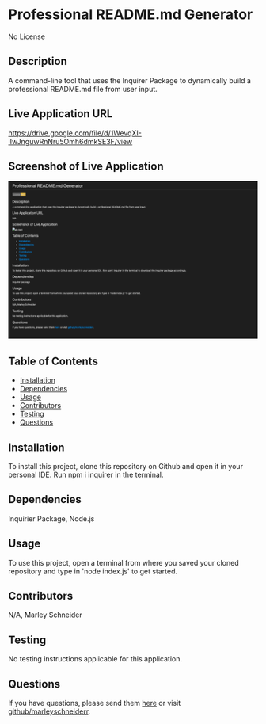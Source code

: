 # Professional README.md Generator 
No License
## Description
A command-line tool that uses the Inquirer Package to dynamically build a professional README.md file from user input.

## Live Application URL
https://drive.google.com/file/d/1WevqXI-iIwJnguwRnNru5Omh6dmkSE3F/view

## Screenshot of Live Application
![alt-text](./images/readme-example.png)

## Table of Contents
* [Installation](#installation)
* [Dependencies](#dependencies)
* [Usage](#usage)
* [Contributors](#contributors)
* [Testing](#testing)
* [Questions](#questions)

## Installation
To install this project, clone this repository on Github and open it in your personal IDE. Run npm i inquirer in the terminal.

## Dependencies 
Inquirier Package, Node.js

## Usage
To use this project, open a terminal from where you saved your cloned repository and type in 'node index.js' to get started. 

## Contributors 
N/A, Marley Schneider

## Testing
No testing instructions applicable for this application.

## Questions
If you have questions, please send them [here](mailto:marleysue@gmail.com?subject=[GitHub]%20Dev%20Connect) or visit [github/marleyschneiderr](https://github.com/marleyschneiderr).